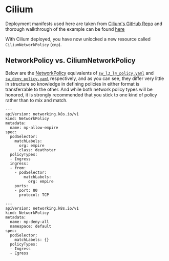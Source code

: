 # Cilium
Deployment manifests used here are taken from [Cilium's GitHub Repo](https://github.com/cilium/cilium/tree/master/examples/minikube) and thorough walkthrough of the example can be found [here](https://docs.cilium.io/en/latest/gettingstarted/http/)

With Cilium deployed, you have now unlocked a new resource called `CiliumNetworkPolicy` (`cnp`).

## NetworkPolicy vs. CiliumNetworkPolicy
Below are the [NetworkPolicy](https://kubernetes.io/docs/concepts/services-networking/network-policies/) equivalents of [`sw_l3_l4_policy.yaml`](./sw_l3_l4_policy.yaml) and [`sw_deny_policy.yaml`](./sw_deny_policy.yaml) respectively, and as you can see, they differ very little in structure so knowledge in defining policies in either format is transferrable to the other.  And while both network policy types will be honored, it is strongly recommended that you stick to one kind of policy rather than to mix and match.

```
---
apiVersion: networking.k8s.io/v1
kind: NetworkPolicy
metadata:
  name: np-allow-empire
spec:
  podSelector:
    matchLabels:
      org: empire
      class: deathstar
  policyTypes:
  - Ingress
  ingress:
  - from:
    - podSelector:
        matchLabels:
          org: empire
    ports:
    - port: 80
      protocol: TCP
```

```
---
apiVersion: networking.k8s.io/v1
kind: NetworkPolicy
metadata:
  name: np-deny-all
  namespace: default
spec:
  podSelector:
    matchLabels: {}
  policyTypes:
  - Ingress
  - Egress
```
